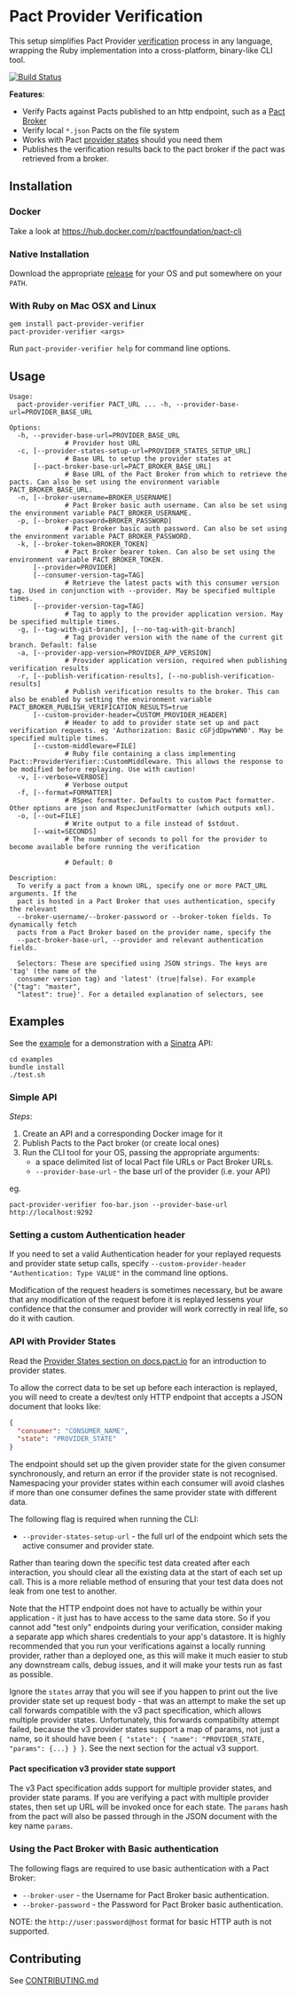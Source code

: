 # Pact Provider Verification

This setup simplifies Pact Provider [verification](https://docs.pact.io/documentation/verifying_pacts.html)
process in any language, wrapping the Ruby implementation into a cross-platform,
binary-like CLI tool.

[![Build Status](https://travis-ci.org/pact-foundation/pact-provider-verifier.svg?branch=master)](https://travis-ci.org/pact-foundation/pact-provider-verifier)

**Features**:

* Verify Pacts against Pacts published to an http endpoint, such as a [Pact Broker](https://github.com/pact-foundation/pact_broker)
* Verify local `*.json` Pacts on the file system
* Works with Pact [provider states](https://docs.pact.io/documentation/provider_states.html) should you need them
* Publishes the verification results back to the pact broker if the pact was retrieved from a broker.

## Installation

### Docker

Take a look at https://hub.docker.com/r/pactfoundation/pact-cli

### Native Installation

Download the appropriate [release](https://github.com/pact-foundation/pact-ruby-standalone/releases)
for your OS and put somewhere on your `PATH`.

### With Ruby on Mac OSX and Linux

```
gem install pact-provider-verifier
pact-provider-verifier <args>
```

Run `pact-provider-verifier help` for command line options.

## Usage

```
Usage:
  pact-provider-verifier PACT_URL ... -h, --provider-base-url=PROVIDER_BASE_URL

Options:
  -h, --provider-base-url=PROVIDER_BASE_URL
              # Provider host URL
  -c, [--provider-states-setup-url=PROVIDER_STATES_SETUP_URL]
              # Base URL to setup the provider states at
      [--pact-broker-base-url=PACT_BROKER_BASE_URL]
              # Base URL of the Pact Broker from which to retrieve the pacts. Can also be set using the environment variable PACT_BROKER_BASE_URL.
  -n, [--broker-username=BROKER_USERNAME]
              # Pact Broker basic auth username. Can also be set using the environment variable PACT_BROKER_USERNAME.
  -p, [--broker-password=BROKER_PASSWORD]
              # Pact Broker basic auth password. Can also be set using the environment variable PACT_BROKER_PASSWORD.
  -k, [--broker-token=BROKER_TOKEN]
              # Pact Broker bearer token. Can also be set using the environment variable PACT_BROKER_TOKEN.
      [--provider=PROVIDER]
      [--consumer-version-tag=TAG]
              # Retrieve the latest pacts with this consumer version tag. Used in conjunction with --provider. May be specified multiple times.
      [--provider-version-tag=TAG]
              # Tag to apply to the provider application version. May be specified multiple times.
  -g, [--tag-with-git-branch], [--no-tag-with-git-branch]
              # Tag provider version with the name of the current git branch. Default: false
  -a, [--provider-app-version=PROVIDER_APP_VERSION]
              # Provider application version, required when publishing verification results
  -r, [--publish-verification-results], [--no-publish-verification-results]
              # Publish verification results to the broker. This can also be enabled by setting the environment variable PACT_BROKER_PUBLISH_VERIFICATION_RESULTS=true
      [--custom-provider-header=CUSTOM_PROVIDER_HEADER]
              # Header to add to provider state set up and pact verification requests. eg 'Authorization: Basic cGFjdDpwYWN0'. May be specified multiple times.
      [--custom-middleware=FILE]
              # Ruby file containing a class implementing Pact::ProviderVerifier::CustomMiddleware. This allows the response to be modified before replaying. Use with caution!
  -v, [--verbose=VERBOSE]
              # Verbose output
  -f, [--format=FORMATTER]
              # RSpec formatter. Defaults to custom Pact formatter. Other options are json and RspecJunitFormatter (which outputs xml).
  -o, [--out=FILE]
              # Write output to a file instead of $stdout.
      [--wait=SECONDS]
              # The number of seconds to poll for the provider to become available before running the verification

              # Default: 0

Description:
  To verify a pact from a known URL, specify one or more PACT_URL arguments. If the
  pact is hosted in a Pact Broker that uses authentication, specify the relevant
  --broker-username/--broker-password or --broker-token fields. To dynamically fetch
  pacts from a Pact Broker based on the provider name, specify the
  --pact-broker-base-url, --provider and relevant authentication fields.

  Selectors: These are specified using JSON strings. The keys are 'tag' (the name of the
  consumer version tag) and 'latest' (true|false). For example '{"tag": "master",
  "latest": true}'. For a detailed explanation of selectors, see
```

## Examples

See the [example](examples) for a demonstration with a [Sinatra](http://www.sinatrarb.com/) API:

```
cd examples
bundle install
./test.sh
```

### Simple API

*Steps*:

1. Create an API and a corresponding Docker image for it
1. Publish Pacts to the Pact broker (or create local ones)
1. Run the CLI tool for your OS, passing the appropriate arguments:
   * a space delimited list of local Pact file URLs or Pact Broker URLs.
   * `--provider-base-url` - the base url of the provider (i.e. your API)

eg.

```
pact-provider-verifier foo-bar.json --provider-base-url http://localhost:9292
```

### Setting a custom Authentication header

If you need to set a valid Authentication header for your replayed requests and provider state setup calls, specify `--custom-provider-header "Authentication: Type VALUE"` in the command line options.

Modification of the request headers is sometimes necessary, but be aware that any modification of the request before it is replayed lessens your confidence that the consumer and provider will work correctly in real life, so do it with caution.

### API with Provider States

Read the [Provider States section on docs.pact.io](https://docs.pact.io/documentation/provider_states.html) for an introduction to provider states.

To allow the correct data to be set up before each interaction is replayed, you will need to create a dev/test only HTTP endpoint that accepts a JSON document that looks like:

```json
{
  "consumer": "CONSUMER_NAME",
  "state": "PROVIDER_STATE"
}
```

The endpoint should set up the given provider state for the given consumer synchronously, and return an error if the provider state is not recognised. Namespacing your provider states within each consumer will avoid clashes if more than one consumer defines the same provider state with different data.

The following flag is required when running the CLI:

* `--provider-states-setup-url` - the full url of the endpoint which sets the active consumer and provider state.

Rather than tearing down the specific test data created after each interaction, you should clear all the existing data at the start of each set up call. This is a more reliable method of ensuring that your test data does not leak from one test to another.

Note that the HTTP endpoint does not have to actually be within your application - it just has to have access to the same data store. So if you cannot add "test only" endpoints during your verification, consider making a separate app which shares credentials to your app's datastore. It is highly recommended that you run your verifications against a locally running provider, rather than a deployed one, as this will make it much easier to stub any downstream calls, debug issues, and it will make your tests run as fast as possible.

Ignore the `states` array that you will see if you happen to print out the live provider state set up request body - that was an attempt to make the set up call forwards compatible with the v3 pact specification, which allows multiple provider states. Unfortunately, this forwards compatibilty attempt failed, because the v3 provider states support a map of params, not just a name, so it should have been `{ "state": { "name": "PROVIDER_STATE, "params": {...} } }`. See the next section for the actual v3 support.

#### Pact specification v3 provider state support

The v3 Pact specification adds support for multiple provider states, and provider state params. If you are verifying a pact with multiple provider states, then set up URL will be invoked once for each state. The `params` hash from the pact will also be passed through in the JSON document with the key name `params`.

### Using the Pact Broker with Basic authentication

The following flags are required to use basic authentication with a Pact Broker:

* `--broker-user` - the Username for Pact Broker basic authentication.
* `--broker-password` - the Password for Pact Broker basic authentication.

NOTE: the `http://user:password@host` format for basic HTTP auth is not supported.

## Contributing

See [CONTRIBUTING.md](/CONTRIBUTING.md)

[pact]: https://github.com/realestate-com-au/pact
[releases]: https://github.com/bethesque/pact-mock_service/releases
[javascript]: https://github.com/DiUS/pact-consumer-js-dsl
[pact-dev]: https://groups.google.com/forum/#!forum/pact-dev
[windows]: https://github.com/bethesque/pact-mock_service/wiki/Building-a-Windows-standalone-executable
[install-windows]: https://github.com/bethesque/pact-mock_service/wiki/Installing-the-pact-mock_service-gem-on-Windows
[why-generated]: https://github.com/realestate-com-au/pact/wiki/FAQ#why-are-the-pacts-generated-and-not-static
